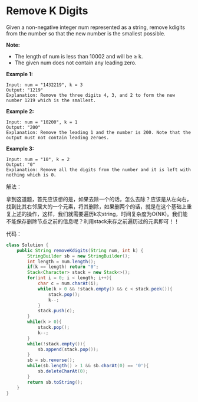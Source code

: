 # Remove K Digits

Given a non-negative integer num represented as a string, remove kdigits from the number so that the new number is the smallest possible.

**Note:**

* The length of num is less than 10002 and will be ≥ k.
* The given num does not contain any leading zero.

**Example 1:**

```text
Input: num = "1432219", k = 3
Output: "1219"
Explanation: Remove the three digits 4, 3, and 2 to form the new number 1219 which is the smallest.
```

**Example 2:**

```text
Input: num = "10200", k = 1
Output: "200"
Explanation: Remove the leading 1 and the number is 200. Note that the output must not contain leading zeroes.
```

**Example 3:**

```text
Input: num = "10", k = 2
Output: "0"
Explanation: Remove all the digits from the number and it is left with nothing which is 0.
```

解法：

拿到这道题，首先应该想的是，如果去除一个的话，怎么去除？应该是从左向右，找到比其右邻居大的一个元素，将其删除，如果删两个的话，就是在这个基础上重复上述的操作，这样，我们就需要遍历k次string，时间复杂度为O\(NK\)。我们能不能保存删除节点之前的信息呢？利用stack来存之前遍历过的元素即可！！

代码：

```java
class Solution {
    public String removeKdigits(String num, int k) {
        StringBuilder sb = new StringBuilder();
        int length = num.length();
        if(k == length) return "0";
        Stack<Character> stack = new Stack<>();
        for(int i = 0; i < length; i++){
            char c = num.charAt(i);
            while(k > 0 && !stack.empty() && c < stack.peek()){
                stack.pop();
                k--;
            }
            stack.push(c);
        }
        while(k > 0){
            stack.pop();
            k--;
        }
        while(!stack.empty()){
            sb.append(stack.pop());
        }
        sb = sb.reverse();
        while(sb.length() > 1 && sb.charAt(0) == '0'){
            sb.deleteCharAt(0);
        }
        return sb.toString();
    }
}
```




